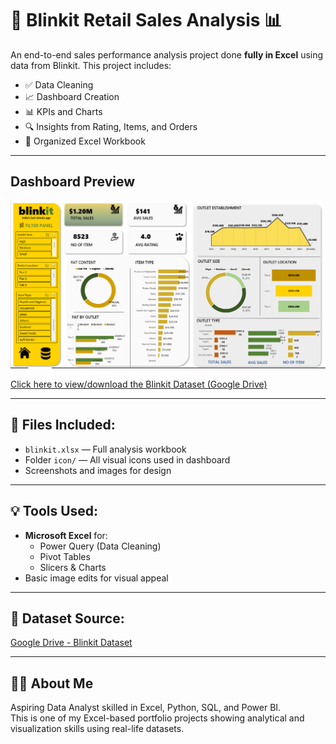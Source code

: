 # 🛒 Blinkit Retail Sales Analysis 📊

An end-to-end sales performance analysis project done **fully in Excel** using data from Blinkit. This project includes:

- ✅ Data Cleaning
- 📈 Dashboard Creation
- 📊 KPIs and Charts
- 🔍 Insights from Rating, Items, and Orders
- 📁 Organized Excel Workbook

---

## Dashboard Preview

![Dashboard](icon/dase.png)

[Click here to view/download the Blinkit Dataset (Google Drive)](https://drive.google.com/open?id=113ENVNZmKoAWCql8MDsx6c5vMd7RSQ4P&usp=drive_copy)

---

## 📂 Files Included:

- `blinkit.xlsx` — Full analysis workbook
- Folder `icon/` — All visual icons used in dashboard
- Screenshots and images for design

---

## 💡 Tools Used:
- **Microsoft Excel** for:
  - Power Query (Data Cleaning)
  - Pivot Tables
  - Slicers & Charts
- Basic image edits for visual appeal

---

## 🔗 Dataset Source:
[Google Drive - Blinkit Dataset](https://drive.google.com/drive/folders/1mKh61zKVBnPJN0A5lc77osGNkmNa-loI?usp=sharing)

---

## 🙋‍♂️ About Me

Aspiring Data Analyst skilled in Excel, Python, SQL, and Power BI.  
This is one of my Excel-based portfolio projects showing analytical and visualization skills using real-life datasets.

